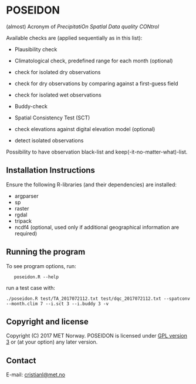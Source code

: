 # POSEIDON
(almost) Acronym of _PrecipitatiOn SpatIal Data quality CONtrol_

Available checks are (applied sequentially as in this list):

* Plausibility check

* Climatological check, predefined range for each month (optional)

* check for isolated dry observations

* check for dry observations by comparing against a first-guess field

* check for isolated wet observations

* Buddy-check

* Spatial Consistency Test (SCT)

* check elevations against digital elevation model (optional)

* detect isolated observations

Possibility to have observation black-list and keep(-it-no-matter-what)-list.

Installation Instructions
-------------------------
Ensure the following R-libraries (and their dependencies) are installed:

   * argparser
   * sp
   * raster
   * rgdal
   * tripack
   * ncdf4 (optional, used only if additional geographical information are required)


Running the program
-------------------
To see program options, run:

```
   poseidon.R --help
```

run a test case with:

```
./poseidon.R test/TA_2017072112.txt test/dqc_2017072112.txt --spatconv --month.clim 7 --i.sct 3 --i.buddy 3 -v
```

Copyright and license
---------------------
Copyright (C) 2017 MET Norway. POSEIDON is licensed under [GPL
version 3](https://github.com/cristianlussana/POSEIDON/blob/master/LICENSE) or (at
your option) any later version.

Contact
-------
E-mail: cristianl@met.no

